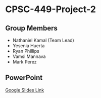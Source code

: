 # CPSC-449-Project-2
## Group Members
- Nathaniel Kamal (Team Lead)
- Yesenia Huerta
- Ryan Phillips
- Vamsi Mannava
- Mark Perez

## PowerPoint
[Google Slides Link](https://docs.google.com/presentation/d/12S-V_QSk6jfudWQAFJopPADb2Mn-dFr8BTePvKfBU5A/edit?usp=sharing)
